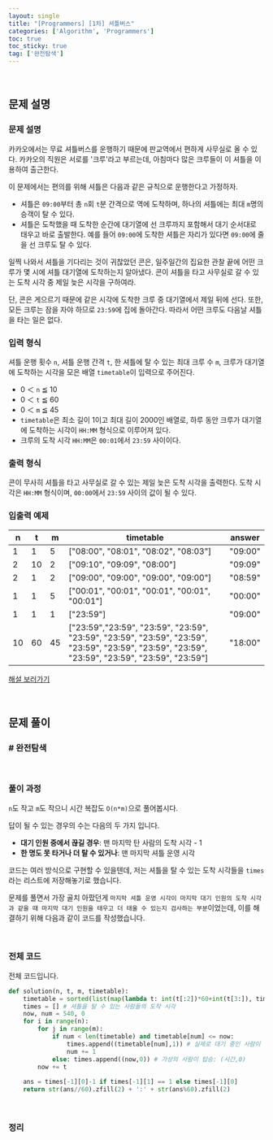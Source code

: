 ```yaml
---
layout: single
title: "[Programmers] [1차] 셔틀버스"
categories: ['Algorithm', 'Programmers']
toc: true
toc_sticky: true
tag: ['완전탐색']
---
```




<br>

## 문제 설명

### 문제 설명

카카오에서는 무료 셔틀버스를 운행하기 때문에 판교역에서 편하게 사무실로 올 수 있다. 카카오의 직원은 서로를 '크루'라고 부르는데, 아침마다 많은 크루들이 이 셔틀을 이용하여 출근한다.

이 문제에서는 편의를 위해 셔틀은 다음과 같은 규칙으로 운행한다고 가정하자.

* 셔틀은 `09:00`부터 총 `n`회 `t`분 간격으로 역에 도착하며, 하나의 셔틀에는 최대 `m`명의 승객이 탈 수 있다.
* 셔틀은 도착했을 때 도착한 순간에 대기열에 선 크루까지 포함해서 대기 순서대로 태우고 바로 출발한다. 예를 들어 `09:00`에 도착한 셔틀은 자리가 있다면 `09:00`에 줄을 선 크루도 탈 수 있다.

일찍 나와서 셔틀을 기다리는 것이 귀찮았던 콘은, 일주일간의 집요한 관찰 끝에 어떤 크루가 몇 시에 셔틀 대기열에 도착하는지 알아냈다. 콘이 셔틀을 타고 사무실로 갈 수 있는 도착 시각 중 제일 늦은 시각을 구하여라.

단, 콘은 게으르기 때문에 같은 시각에 도착한 크루 중 대기열에서 제일 뒤에 선다. 또한, 모든 크루는 잠을 자야 하므로 `23:59`에 집에 돌아간다. 따라서 어떤 크루도 다음날 셔틀을 타는 일은 없다.

### 입력 형식

셔틀 운행 횟수 `n`, 셔틀 운행 간격 `t`, 한 셔틀에 탈 수 있는 최대 크루 수 `m`, 크루가 대기열에 도착하는 시각을 모은 배열 `timetable`이 입력으로 주어진다.

* 0 ＜ `n` ≦ 10
* 0 ＜ `t` ≦ 60
* 0 ＜ `m` ≦ 45
* `timetable`은 최소 길이 1이고 최대 길이 2000인 배열로, 하루 동안 크루가 대기열에 도착하는 시각이 `HH:MM` 형식으로 이루어져 있다.
* 크루의 도착 시각 `HH:MM`은 `00:01`에서 `23:59` 사이이다.

### 출력 형식

콘이 무사히 셔틀을 타고 사무실로 갈 수 있는 제일 늦은 도착 시각을 출력한다. 도착 시각은 `HH:MM` 형식이며, `00:00`에서 `23:59` 사이의 값이 될 수 있다.

### 입출력 예제

| n    | t    | m    | timetable                                                    | answer  |
| ---- | ---- | ---- | ------------------------------------------------------------ | ------- |
| 1    | 1    | 5    | ["08:00", "08:01", "08:02", "08:03"]                         | "09:00" |
| 2    | 10   | 2    | ["09:10", "09:09", "08:00"]                                  | "09:09" |
| 2    | 1    | 2    | ["09:00", "09:00", "09:00", "09:00"]                         | "08:59" |
| 1    | 1    | 5    | ["00:01", "00:01", "00:01", "00:01", "00:01"]                | "00:00" |
| 1    | 1    | 1    | ["23:59"]                                                    | "09:00" |
| 10   | 60   | 45   | ["23:59","23:59", "23:59", "23:59", "23:59", "23:59", "23:59", "23:59", "23:59", "23:59", "23:59", "23:59", "23:59", "23:59", "23:59", "23:59"] | "18:00" |

[해설 보러가기](http://tech.kakao.com/2017/09/27/kakao-blind-recruitment-round-1/)

<br>

## 문제 풀이

### \# 완전탐색

<br>

### 풀이 과정

`n`도 작고 `m`도 작으니 시간 복잡도 `O(n*m)`으로 풀어봅시다. 

답이 될 수 있는 경우의 수는 다음의 두 가지 입니다. 

* **대기 인원 중에서 끊길 경우**: 맨 마지막 탄 사람의 도착 시각 - 1
* **한 명도 못 타거나 더 탈 수 있거나**: 맨 마지막 셔틀 운영 시각

코드는 여러 방식으로 구현할 수 있을텐데, 저는 셔틀을 탈 수 있는 도착 시각들을 `times`라는 리스트에 저장해놓기로 했습니다. 

문제를 풀면서 가장 골치 아팠던게 `마지막 셔틀 운영 시각이 마지막 대기 인원의 도착 시각과 같을 때 마지막 대기 인원을 태우고 더 태울 수 있는지 검사하는 부분`이었는데, 이를 해결하기 위해 다음과 같이 코드를 작성했습니다. 

<br>

### 전체 코드

전체 코드입니다. 

```python
def solution(n, t, m, timetable):
    timetable = sorted(list(map(lambda t: int(t[:2])*60+int(t[3:]), timetable)))
    times = [] # 셔틀을 탈 수 있는 사람들의 도착 시각
    now, num = 540, 0
    for i in range(n):
        for j in range(m):
            if num < len(timetable) and timetable[num] <= now:
                times.append((timetable[num],1)) # 실제로 대기 중인 사람이 탑승: (시간,1)
                num += 1
            else: times.append((now,0)) # 가상의 사람이 탑승: (시간,0)
        now += t
                
    ans = times[-1][0]-1 if times[-1][1] == 1 else times[-1][0]
    return str(ans//60).zfill(2) + ':' + str(ans%60).zfill(2)
```

<br>

### 정리







